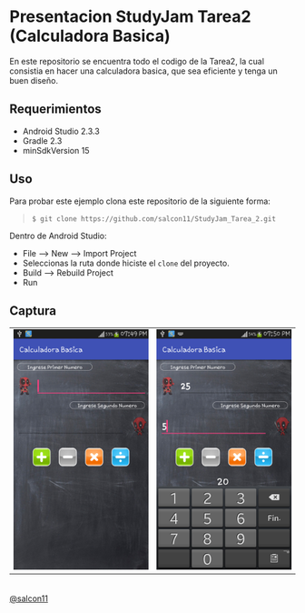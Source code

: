 # Presentacion StudyJam Tarea2 (Calculadora Basica)

En este repositorio se encuentra todo el codigo de la Tarea2, la cual consistia en hacer una calculadora basica, que sea eficiente y tenga un buen diseño.


## Requerimientos

  * Android Studio 2.3.3
  * Gradle 2.3
  * minSdkVersion 15

## Uso

Para probar este ejemplo clona este repositorio de la siguiente forma:
>
>     $ git clone https://github.com/salcon11/StudyJam_Tarea_2.git

Dentro de Android Studio:

* File --> New --> Import Project
* Seleccionas la ruta donde hiciste el `clone` del proyecto.
* Build --> Rebuild Project
* Run

## Captura

<div style="text-align:center;">
    <center>
        <table border="0" style="margin: 0 auto;">
            <tr>
                <td> <img src="/img/captura1.png" width="300"> </td>
                <td> <img src="/img/captura2.png" width="300"> </td>
            </tr>
        </table>
    </center>
</div>
<br><br>
<a href="https://github.com/salcon11" target="_blank">@salcon11</a>